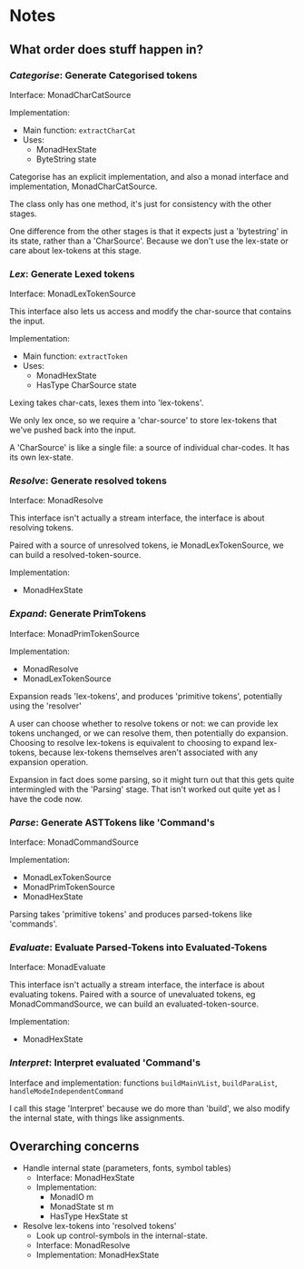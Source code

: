 # Notes

## What order does stuff happen in?

### _Categorise_: Generate Categorised tokens

Interface: MonadCharCatSource

Implementation:

- Main function: `extractCharCat`
- Uses:
  - MonadHexState
  - ByteString state

Categorise has an explicit implementation, and also a monad interface and implementation, MonadCharCatSource.

The class only has one method, it's just for consistency with the other stages.

One difference from the other stages is that it expects just a 'bytestring' in its state, rather than a 'CharSource'. Because we don't use the lex-state or care about lex-tokens at this stage.

### _Lex_: Generate Lexed tokens

Interface: MonadLexTokenSource

This interface also lets us access and modify the char-source that contains the input.

Implementation:

- Main function: `extractToken`
- Uses:
  - MonadHexState
  - HasType CharSource state

Lexing takes char-cats, lexes them into 'lex-tokens'.

We only lex once, so we require a 'char-source' to store lex-tokens that we've pushed back into the input.

A 'CharSource' is like a single file: a source of individual char-codes. It has its own lex-state.

### _Resolve_: Generate resolved tokens

Interface: MonadResolve

This interface isn't actually a stream interface, the interface is about resolving tokens.

Paired with a source of unresolved tokens, ie MonadLexTokenSource, we can build a resolved-token-source.

Implementation:

- MonadHexState

### _Expand_: Generate PrimTokens

Interface: MonadPrimTokenSource

Implementation:

- MonadResolve
- MonadLexTokenSource

Expansion reads 'lex-tokens', and produces 'primitive tokens', potentially using the 'resolver'

A user can choose whether to resolve tokens or not: we can provide lex tokens unchanged, or we can resolve them, then potentially do expansion. Choosing to resolve lex-tokens is equivalent to choosing to expand lex-tokens, because lex-tokens themselves aren't associated with any expansion operation.

Expansion in fact does some parsing, so it might turn out that this gets quite intermingled with the 'Parsing' stage. That isn't worked out quite yet as I have the code now.

### _Parse_: Generate ASTTokens like 'Command's

Interface: MonadCommandSource

Implementation:

- MonadLexTokenSource
- MonadPrimTokenSource
- MonadHexState

Parsing takes 'primitive tokens' and produces parsed-tokens like 'commands'.

### _Evaluate_: Evaluate Parsed-Tokens into Evaluated-Tokens

Interface: MonadEvaluate

This interface isn't actually a stream interface, the interface is about evaluating tokens. Paired with a source of unevaluated tokens, eg MonadCommandSource, we can build an evaluated-token-source.

Implementation:

- MonadHexState

### _Interpret_: Interpret evaluated 'Command's

Interface and implementation: functions `buildMainVList`, `buildParaList`, `handleModeIndependentCommand`

I call this stage 'Interpret' because we do more than 'build', we also modify the internal state, with things like assignments.

## Overarching concerns

- Handle internal state (parameters, fonts, symbol tables)
  - Interface: MonadHexState
  - Implementation:
    - MonadIO m
    - MonadState st m
    - HasType HexState st
- Resolve lex-tokens into 'resolved tokens'
  - Look up control-symbols in the internal-state.
  - Interface: MonadResolve
  - Implementation: MonadHexState
